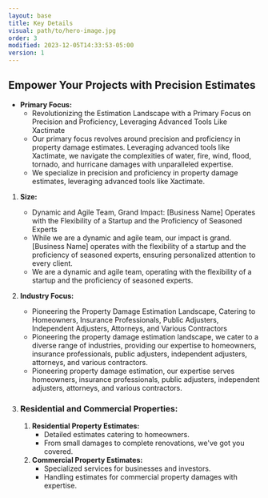 ```yaml
---
layout: base
title: Key Details
visual: path/to/hero-image.jpg
order: 3
modified: 2023-12-05T14:33:53-05:00
version: 1
---
```

## Empower Your Projects with Precision Estimates
- **Primary Focus:**
	- Revolutionizing the Estimation Landscape with a Primary Focus on Precision and Proficiency, Leveraging Advanced Tools Like Xactimate
	- Our primary focus revolves around precision and proficiency in property damage estimates. Leveraging advanced tools like Xactimate, we navigate the complexities of water, fire, wind, flood, tornado, and hurricane damages with unparalleled expertise.
	- We specialize in precision and proficiency in property damage estimates, leveraging advanced tools like Xactimate.
1. **Size:**
	- Dynamic and Agile Team, Grand Impact: [Business Name] Operates with the Flexibility of a Startup and the Proficiency of Seasoned Experts
	- While we are a dynamic and agile team, our impact is grand. [Business Name] operates with the flexibility of a startup and the proficiency of seasoned experts, ensuring personalized attention to every client.
	- We are a dynamic and agile team, operating with the flexibility of a startup and the proficiency of seasoned experts.
2.  **Industry Focus:**
	- Pioneering the Property Damage Estimation Landscape, Catering to Homeowners, Insurance Professionals, Public Adjusters, Independent Adjusters, Attorneys, and Various Contractors
	- Pioneering the property damage estimation landscape, we cater to a diverse range of industries, providing our expertise to homeowners, insurance professionals, public adjusters, independent adjusters, attorneys, and various contractors.
	- Pioneering property damage estimation, our expertise serves homeowners, insurance professionals, public adjusters, independent adjusters, attorneys, and various contractors.
	
3. ### Residential and Commercial Properties:
	1. **Residential Property Estimates:**
		- Detailed estimates catering to homeowners.
		- From small damages to complete renovations, we've got you covered.
	2. **Commercial Property Estimates:**
		- Specialized services for businesses and investors.
		- Handling estimates for commercial property damages with expertise.